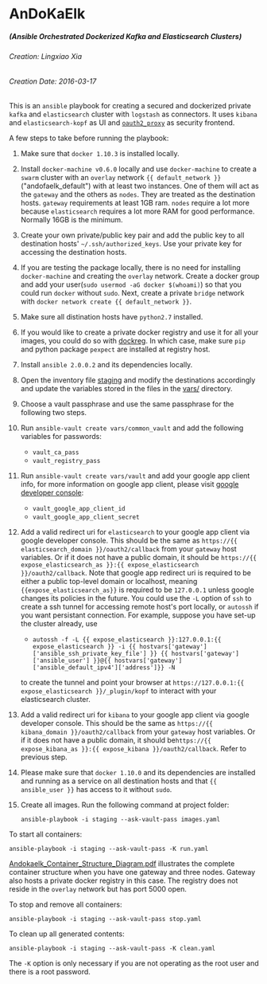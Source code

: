 AnDoKaElk
================================================================================
##### (Ansible Orchestrated Dockerized Kafka and Elasticsearch Clusters)

###### Creation: Lingxiao Xia
###### Creation Date: 2016-03-17

This is an `ansible` playbook for creating a secured and dockerized private `kafka` and `elasticsearch` cluster with `logstash` as connectors. It uses `kibana` and `elasticsearch-kopf` as UI and [`oauth2_proxy`](https://github.com/bitly/oauth2_proxy) as security frontend.

A few steps to take before running the playbook:

1. Make sure that `docker 1.10.3` is installed locally.
2. Install `docker-machine v0.6.0` locally and use `docker-machine` to create a `swarm` cluster with an `overlay` network `{{ default_network }}`("andofaelk_default")  with at least two instances. One of them will act as the `gateway` and the others as `nodes`. They are treated as the destination hosts. `gateway` requirements at least 1GB ram. `nodes` require a lot more because `elasticsearch` requires a lot more RAM for good performance. Normally 16GB is the minimum. 
3. Create your own private/public key pair and add the public key to all destination hosts' `~/.ssh/authorized_keys`. Use your private key for accessing the destination hosts.
4. If you are testing the package locally, there is no need for installing `docker-machine` and creating the `overlay` network. Create a docker group and add your user(`sudo usermod -aG docker $(whoami)`) so that you could run `docker` without `sudo`. Next, create a private `bridge` network with `docker network create {{ default_network }}`. 
5. Make sure all distination hosts have `python2.7` installed. 
6. If you would like to create a private docker registry and use it for all your images, you could do so with [dockreg](http://xialingxiao.github.io/dockreg). In which case, make sure `pip` and python package `pexpect` are installed at registry host. 
7. Install `ansible 2.0.0.2` and its dependencies locally.
8. Open the inventory file [staging](https://github.com/xialingxiao/andokaelk/blob/master/staging) and modify the destinations accordingly and update the variables stored in the files in the [vars/](https://github.com/xialingxiao/andokaelk/tree/master/vars) directory. 
9. Choose a vault passphrase and use the same passphrase for the following two steps.
10. Run `ansible-vault create vars/common_vault` and add the following variables for passwords:
    * `vault_ca_pass`
    * `vault_registry_pass`
11. Run `ansible-vault create vars/vault` and add your google app client info, for more information on google app client, please visit [google developer console](https://console.developers.google.com/):
    * `vault_google_app_client_id`
    * `vault_google_app_client_secret`
12. Add a valid redirect uri for `elasticsearch` to your google app client via google developer console. This should be the same as `https://{{ elasticsearch_domain }}/oauth2/callback` from your `gateway` host variables. Or if it does not have a public domain, it should be `https://{{ expose_elasticsearch_as }}:{{ expose_elasticsearch }}/oauth2/callback`. Note that google app redirect uri is required to be either a public top-level domain or localhost, meaning `{{expose_elasticsearch_as}}` is required to be `127.0.0.1` unless google changes its policies in the future. You could use the `-L` option of `ssh` to create a ssh tunnel for accessing remote host's port locally, or `autossh` if you want persistant connection. For example, suppose you have set-up the cluster already, use 
    * `autossh -f -L {{ expose_elasticsearch }}:127.0.0.1:{{ expose_elasticsearch }} -i {{ hostvars['gateway']['ansible_ssh_private_key_file'] }} {{ hostvars['gateway']['ansible_user'] }}@{{ hostvars['gateway']['ansible_default_ipv4']['address']}} -N`

    to create the tunnel and point your browser at `https://127.0.0.1:{{ expose_elasticsearch }}/_plugin/kopf` to interact with your elasticsearch cluster.
13. Add a valid redirect uri for `kibana` to your google app client via google developer console. This should be the same as `https://{{ kibana_domain }}/oauth2/callback` from your `gateway` host variables. Or if it does not have a public domain, it should be`https://{{ expose_kibana_as }}:{{ expose_kibana }}/oauth2/callback`. Refer to previous step.
14. Please make sure that `docker 1.10.0` and its dependencies are installed and running as a service on all destination hosts and that `{{ ansible_user }}` has access to it without `sudo`.
15. Create all images. Run the following command at project folder:
    ```
    ansible-playbook -i staging --ask-vault-pass images.yaml
    ```

To start all containers:
```
ansible-playbook -i staging --ask-vault-pass -K run.yaml
```

[Andokaelk_Container_Structure_Diagram.pdf](https://github.com/xialingxiao/andokaelk/blob/master/Andokaelk_Container_Structure_Diagram.pdf) illustrates the complete container structure when you have one gateway and three nodes. Gateway also hosts a private docker registry in this case. The registry does not reside in the `overlay` network but has port 5000 open.

To stop and remove all containers:
```
ansible-playbook -i staging --ask-vault-pass stop.yaml
```

To clean up all generated contents:
```
ansible-playbook -i staging --ask-vault-pass -K clean.yaml
```

The `-K` option is only necessary if you are not operating as the root user and there is a root password. 
